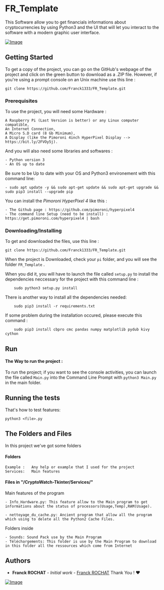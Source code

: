 # FR_Template

This Software allow you to get financials informations about cryptocurrencies by using Python3 and the UI that will let you interact to the software with a modern graphic user interface.

[![Image](https://alternative.me/crypto/fear-and-greed-index.png)](https://alternative.me/crypto/fear-and-greed-index.png)  

## Getting Started  
  
To get a copy of the project, you can go on the GitHub's webpage of the project and click on the green button to download as a .ZIP file. However, if you're using a prompt console on an Unix machine use this line :

```
git clone https://github.com/Franck1333/FR_Template.git
```
  
### Prerequisites  
  
To use the project, you will need some Hardware :
  
```  
A Raspberry Pi (Last Version is better) or any Linux computer compatible,
An Internet Connection,
A Micro S.D card (8 Gb Minimum),
A Display (like the Pimoroni 4inch HyperPixel Display --> https://bit.ly/2FVOy5j).
```  
  And you will also need some libraries and softwares :

```
- Python version 3
- An OS up to date
```

Be sure to be Up to date with your OS and Python3 environement with this command line:
```
- sudo apt update -y && sudo apt-get update && sudo apt-get upgrade && sudo pip3 install --upgrade pip
```

You can install the *Pimoroni HyperPixel 4* like this :
```
- The Github page : https://github.com/pimoroni/hyperpixel4
- The command line Setup (need to be install) : https://get.pimoroni.com/hyperpixel4 | bash 
```
  
### Downloading/Installing
To get and downloaded the files, use this line : 
```
git clone https://github.com/Franck1333/FR_Template.git
```
When the project is Downloaded, check your `pi` folder, and you will see the folder `FR_Template` .

When you did it, you will have to launch the file called `setup.py` to install the dependencies neccessary for the project with this command line : 

```
    sudo python3 setup.py install
```

There is another way to install all the dependencies needed:

        sudo pip3 install -r requirements.txt

If some problem during the installation occured, please execute this command :
```
    sudo pip3 install cbpro cmc pandas numpy matplotlib pydub kivy cython
```

## Run
#### The Way to run the project :
To run the project; if you want to see the console activities, you can launch the file called `Main.py`  into the Command Line Prompt with `python3 Main.py` in the main folder.

## Running the tests  
  
That's how to test features:

    python3 <file>.py

## The Folders and Files

In this project we've got some folders

#### Folders
```
Example : 	Any help or example that I used for the project
Services:	Main features 
```
#### Files in "/CryptoWatch-Tkinter/Services/"

Main features of the program
```
- Info_Hardware.py: This feature allow to the Main program to get informations about the status of processors(Usage,Temp),RAM(Usage). 

- nettoyage_du_cache.py: Ancient program that allow all the program which using to delete all the Python2 Cache Files.
```

Folders inside
 ```
 - Sounds: Sound Pack use by the Main Program 
 - Téléchargements: This folder is use by the Main Program to download in this folder all the ressources which come from Internet 
 ```

## Authors

-   **Franck ROCHAT**  -  _Initial work_  -  [Franck ROCHAT](https://github.com/Franck1333)  Thank You !  :heart:

[![Image](https://i.goopics.net/51JA2.jpg)](https://goopics.net/i/51JA2)
